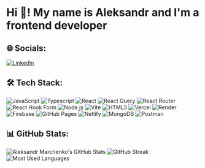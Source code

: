# Hi 👋! My name is Aleksandr and I'm a frontend developer


## 🌐 Socials:
[![LinkedIn](https://img.shields.io/badge/LinkedIn-0077B5?style=for-the-badge&logo=linkedin&logoColor=white)]([https://www.linkedin.com/in/yourusername](https://www.linkedin.com/in/%D0%B0%D0%BB%D0%B5%D0%BA%D1%81%D0%B0%D0%BD%D0%B4%D1%80-%D0%BC%D0%B0%D1%80%D1%87%D0%B5%D0%BD%D0%BA%D0%BE-323349301/)) 

## 🛠️ Tech Stack:
![JavaScript](https://img.shields.io/badge/-JavaScript-black?style=for-the-badge&logo=javascript) ![Typescript](https://img.shields.io/badge/-Typescript-black?style=for-the-badge&logo=typescript)  ![React](https://img.shields.io/badge/-React-black?style=for-the-badge&logo=react) ![React Query](https://img.shields.io/badge/-React%20Query-black?style=for-the-badge&logo=react-query) ![React Router](https://img.shields.io/badge/-React%20Router-black?style=for-the-badge&logo=react-router) ![React Hook Form](https://img.shields.io/badge/-React%20Hook%20Form-black?style=for-the-badge&logo=react-hook-form)
![Node.js](https://img.shields.io/badge/-Node.js-black?style=for-the-badge&logo=node.js) ![Vite](https://img.shields.io/badge/-Vite-black?style=for-the-badge&logo=vite) ![HTML5](https://img.shields.io/badge/-HTML5-black?style=for-the-badge&logo=html5) ![Vercel](https://img.shields.io/badge/-Vercel-black?style=for-the-badge&logo=vercel) ![Render](https://img.shields.io/badge/-Render-black?style=for-the-badge&logo=render)
![Firebase](https://img.shields.io/badge/-Firebase-black?style=for-the-badge&logo=firebase) ![GitHub Pages](https://img.shields.io/badge/-GitHub%20Pages-black?style=for-the-badge&logo=github) ![Netlify](https://img.shields.io/badge/-Netlify-black?style=for-the-badge&logo=netlify) ![MongoDB](https://img.shields.io/badge/-MongoDB-black?style=for-the-badge&logo=mongodb)
 ![Postman](https://img.shields.io/badge/-Postman-black?style=for-the-badge&logo=postman) 

## 📊 GitHub Stats:
![Aleksandr Marchenko's GitHub Stats](https://github-readme-stats.vercel.app/api?username=platenprime&show_icons=true&theme=dark)
![GitHub Streak](https://github-readme-streak-stats.herokuapp.com/?user=platenprime&theme=dark)
![Most Used Languages](https://github-readme-stats.vercel.app/api/top-langs/?username=platenprime&layout=compact&theme=dark)





<!--
**PlatenPrime/platenprime** is a ✨ _special_ ✨ repository because its `README.md` (this file) appears on your GitHub profile.

Here are some ideas to get you started:

- 🔭 I’m currently working on ...
- 🌱 I’m currently learning ...
- 👯 I’m looking to collaborate on ...
- 🤔 I’m looking for help with ...
- 💬 Ask me about ...
- 📫 How to reach me: ...
- 😄 Pronouns: ...
- ⚡ Fun fact: ...
-->
